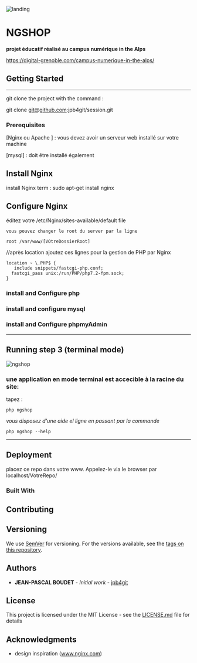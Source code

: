 
![landing](https://user-images.githubusercontent.com/46515069/52531877-a3166980-2d1c-11e9-9023-cefa30813315.jpg)
# NGSHOP 


__projet éducatif  réalisé au campus numérique in the Alps__

https://digital-grenoble.com/campus-numerique-in-the-alps/


## Getting Started
***

git clone the project with the command :


git clone git@github.com:jpb4git/session.git




### Prerequisites


[Nginx ou Apache ] : vous devez avoir un serveur web installé sur votre machine  

[mysql] :  doit être installé également

## Install Nginx


install Nginx
term : sudo apt-get install nginx

## Configure  Nginx

éditez votre  /etc/Nginx/sites-available/default   file 
```
vous pouvez changer le root du server par la ligne 

root /var/www/[VOtreDossierRoot]
```
//après location ajoutez ces lignes pour la gestion  de PHP par Nginx
```
location ~ \.PHP$ {
   include snippets/fastcgi-php.conf;
  fastcgi_pass unix:/run/PHP/php7.2-fpm.sock;
}
```

### install and Configure  php



### install and configure  mysql

### install and Configure  phpmyAdmin

***

## Running step 3 (terminal mode)
![ngshop](https://user-images.githubusercontent.com/46515069/52532863-91888e00-2d2b-11e9-97ad-d8bd940227c5.jpg)

### une application en mode terminal est accecible à la racine du site: 
 tapez  :
 ```
 php ngshop 
```

*vous disposez d'une aide el ligne en passant par la commande* 
 
```
php ngshop --help
```



***
## Deployment
placez ce repo dans votre www.
Appelez-le via le browser par localhost/VotreRepo/



### Built With




## Contributing




## Versioning


We use [SemVer](http://semver.org/) for versioning. For the versions available, see the [tags on this repository](https://github.com/your/project/tags). 


## Authors


* **JEAN-PASCAL BOUDET** - *Initial work* - [jpb4git](https://github.com/jpb4git/)




## License


This project is licensed under the MIT License - see the [LICENSE.md](LICENSE.md) file for details


## Acknowledgments


* design inspiration (www.nginx.com)
